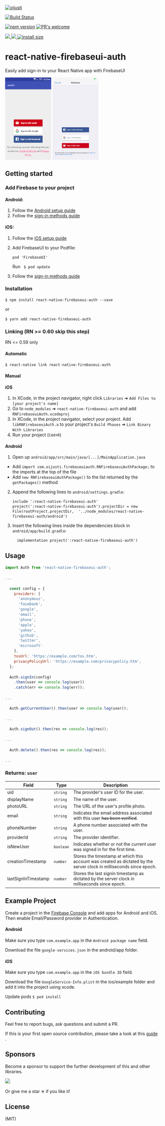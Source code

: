
[![oijusti](https://circleci.com/gh/oijusti/react-native-firebaseui-auth.svg?style=svg)](https://circleci.com/gh/oijusti/react-native-firebaseui-auth)

[![Build Status](https://travis-ci.org/oijusti/react-native-firebaseui-auth.svg?branch=master)](https://travis-ci.org/oijusti/react-native-firebaseui-auth)

[prs]: https://img.shields.io/badge/PRs-welcome-brightgreen.svg
[prs-url]: https://github.com/oijusti/react-native-firebaseui-auth#contributing

[![npm version](https://badge.fury.io/js/react-native-firebaseui-auth.svg)](https://www.npmjs.com/package/react-native-firebaseui-auth) [![PR's welcome][prs]][prs-url]

<a href="https://npmcharts.com/compare/react-native-firebaseui-auth?minimal=true">
  <img  src="https://img.shields.io/npm/dt/react-native-firebaseui-auth?color=46c71f"/> 
</a>

<a href="https://npmcharts.com/compare/react-native-firebaseui-auth?minimal=true">
  <img src="https://img.shields.io/npm/dm/react-native-firebaseui-auth.svg">
</a>

<a href="https://packagephobia.now.sh/result?p=react-native-firebaseui-auth">
  <img src="https://packagephobia.now.sh/badge?p=react-native-firebaseui-auth" alt="install size">
</a>


# react-native-firebaseui-auth

Easily add sign-in to your React Native app with FirebaseUI

<div align="left">
<p float="left">
<img src="https://raw.githubusercontent.com/oijusti/react-native-firebaseui-auth/HEAD/firebaseui-android.png" width="150"/>
<img src="https://raw.githubusercontent.com/oijusti/react-native-firebaseui-auth/HEAD/firebaseui-ios.png" width="150"/>
</p>
</div>

## Getting started

### Add Firebase to your  project

#### Android:

 1. Follow the [Android setup guide](https://firebase.google.com/docs/android/setup)
 2. Follow the [sign-in methods guide](https://firebase.google.com/docs/auth/android/firebaseui#set_up_sign-in_methods)    

#### iOS:
1. Follow the [iOS setup guide](https://firebase.google.com/docs/ios/setup)
    
2.  Add FirebaseUI to your Podfile:
    
    ```
    pod 'FirebaseUI'
    ```
    Run ` $ pod update`
3. Follow the [sign-in methods guide](https://firebase.google.com/docs/auth/ios/firebaseui#set_up_sign-in_methods)    

### Installation 

`$ npm install react-native-firebaseui-auth --save`

or 

`$ yarn add react-native-firebaseui-auth`


### Linking (RN >= 0.60 skip this step)

RN <= 0.59 only

#### Automatic

`$ react-native link react-native-firebaseui-auth`

#### Manual

#### iOS

1. In XCode, in the project navigator, right click `Libraries` ➜ `Add Files to [your project's name]`
2. Go to `node_modules` ➜ `react-native-firebaseui-auth` and add `RNFirebaseuiAuth.xcodeproj`
3. In XCode, in the project navigator, select your project. Add `libRNFirebaseuiAuth.a` to your project's `Build Phases` ➜ `Link Binary With Libraries`
4. Run your project (`Cmd+R`)

#### Android

1. Open up `android/app/src/main/java/[...]/MainApplication.java`
  - Add `import com.oijusti.firebaseuiauth.RNFirebaseuiAuthPackage;` to the imports at the top of the file
  - Add `new RNFirebaseuiAuthPackage()` to the list returned by the `getPackages()` method
2. Append the following lines to `android/settings.gradle`:
    ```
    include ':react-native-firebaseui-auth'
    project(':react-native-firebaseui-auth').projectDir = new File(rootProject.projectDir,  '../node_modules/react-native-firebaseui-auth/android')
    ```
3. Insert the following lines inside the dependencies block in `android/app/build.gradle`:
    ```
      implementation project(':react-native-firebaseui-auth')
    ```


## Usage

```javascript
import Auth from 'react-native-firebaseui-auth';

...

  const config = {
    providers: [
      'anonymous',
      'facebook', 
      'google', 
      'email', 
      'phone', 
      'apple', 
      'yahoo', 
      'github', 
      'twitter', 
      'microsoft'
    ],
    tosUrl: 'https://example.com/tos.htm',
    privacyPolicyUrl: 'https://example.com/privacypolicy.htm',
  };

  Auth.signIn(config)
    .then(user => console.log(user))
    .catch(err => console.log(err));

...

  Auth.getCurrentUser().then(user => console.log(user));

...

  Auth.signOut().then(res => console.log(res));

...

  Auth.delete().then(res => console.log(res));

...
```

### Returns: `user`

Field | Type | Description |
--- | --- | --- |
uid |`string`| The provider's user ID for the user. |
displayName |`string`| The name of the user. |
photoURL |`string`| The URL of the user's profile photo. |
email |`string`| Indicates the email address associated with this user ~~has been verified~~. |
phoneNumber |`string`| A phone number associated with the user. |
providerId |`string`| The provider identifier. |
isNewUser |`boolean`| Indicates whether or not the current user was signed in for the first time. |
creationTimestamp |`number`| Stores the timestamp at which this account was created as dictated by the server clock in milliseconds since epoch. |
lastSignInTimestamp |`number`| Stores the last signin timestamp as dictated by the server clock in milliseconds since epoch. |

## Example Project

Create a project in the [Firebase Console](https://console.firebase.google.com) and add apps for Android and iOS. Then enable Email/Password provider in Authentication.

#### Android
Make sure you type `com.example.app` in the `Android package name` field.

Download the file `google-services.json` in the android/app folder.

#### iOS
Make sure you type `com.example.app` in the `iOS bundle ID` field.

Download the file ``GoogleService-Info.plist`` in the ios/example folder and add it into the project using xcode.

Update pods `$ pod install`

## Contributing

Feel free to report bugs, ask questions and submit a PR.

If this is your first open source contribution, please take a look at this [guide](https://egghead.io/courses/how-to-contribute-to-an-open-source-project-on-github) .

## Sponsors

Become a sponsor to support the further development of this and other libraries.

<div align="left">
<a href="https://oiradio.co" target="_blank"><img src="https://oiradio.co/assets/images/stations/i/i0.png"></a>
</div>

Or give me a star ✭ if you like it!

## License

(MIT)
